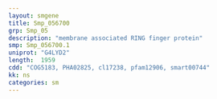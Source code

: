 ```yaml
---
layout: smgene
title: Smp_056700
grp: Smp_05
description: "membrane associated RING finger protein"
smp: Smp_056700.1
uniprot: "G4LYD2"
length:  1959
cdd: "COG5183, PHA02825, cl17238, pfam12906, smart00744"
kk: ns
categories: sm
---
```

